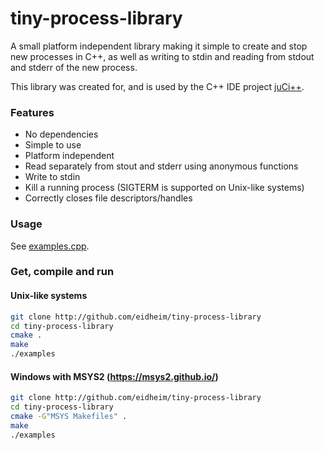 # tiny-process-library
A small platform independent library making it simple to create and stop new processes in C++, as well as writing to stdin and reading from stdout and stderr of the new process.

This library was created for, and is used by the C++ IDE project [juCi++](https://github.com/cppit/jucipp).

### Features
* No dependencies
* Simple to use
* Platform independent
* Read separately from stout and stderr using anonymous functions
* Write to stdin
* Kill a running process (SIGTERM is supported on Unix-like systems)
* Correctly closes file descriptors/handles

### Usage
See [examples.cpp](https://github.com/eidheim/tiny-process-library/blob/master/examples.cpp).

### Get, compile and run

#### Unix-like systems
```sh
git clone http://github.com/eidheim/tiny-process-library
cd tiny-process-library
cmake .
make
./examples
```

#### Windows with MSYS2 (https://msys2.github.io/)
```sh
git clone http://github.com/eidheim/tiny-process-library
cd tiny-process-library
cmake -G"MSYS Makefiles" .
make
./examples
```
